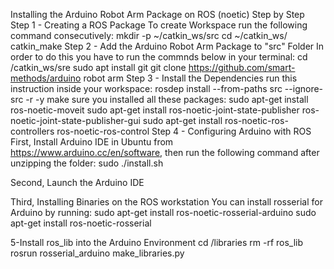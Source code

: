 Installing the Arduino Robot Arm Package on ROS (noetic) Step by Step
Step 1 - Creating a ROS Package
To create Workspace run the following command consecutively:
mkdir -p ~/catkin_ws/src
cd ~/catkin_ws/
catkin_make
Step 2 - Add the Arduino Robot Arm Package to "src" Folder
In order to do this you have to run the commnds below in your terminal:
cd /catkin_ws/sre
sudo apt install git
git clone https://github.com/smart-methods/arduino robot arm
Step 3 - Install the Dependencies
run this instruction inside your workspace:
rosdep install --from-paths src --ignore-src -r -y
make sure you installed all these packages:
sudo apt-get install ros-noetic-moveit
sudo apt-get install ros-noetic-joint-state-publisher ros-noetic-joint-state-publisher-gui
sudo apt-get install ros-noetic-ros-controllers ros-noetic-ros-control
Step 4 - Configuring Arduino with ROS
First, Install Arduino IDE in Ubuntu from https://www.arduino.cc/en/software, then run the
following command after unzipping the folder:
sudo ./install.sh

Second, Launch the Arduino IDE

Third, Installing Binaries on the ROS workstation
You can install rosserial for Arduino by running:
sudo apt-get install ros-noetic-rosserial-arduino
sudo apt-get install ros-noetic-rosserial

5-Install ros_lib into the Arduino Environment
cd <sketchbook>/libraries
rm -rf ros_lib
rosrun rosserial_arduino make_libraries.py 
